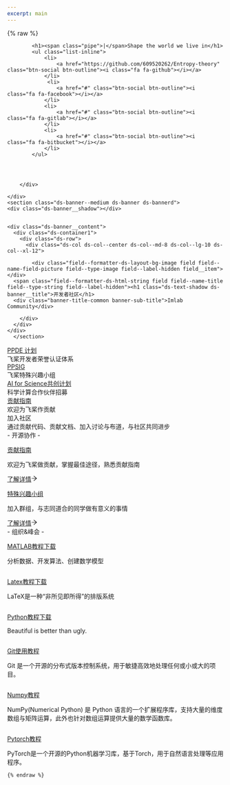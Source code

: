 ```yaml
---
excerpt: main
---
```


{% raw %}
<div class="header_down">
		<div class="wrap">
			
			<h1><span class="pipe">|</span>Shape the world we live in</h1>
			<ul class="list-inline">
				<li>
					<a href="https://github.com/609520262/Entropy-theory" class="btn-social btn-outline"><i class="fa fa-github"></i></a>
				</li>
				 <li>
					<a href="#" class="btn-social btn-outline"><i class="fa fa-facebook"></i></a>
				</li>
				<li>
					<a href="#" class="btn-social btn-outline"><i class="fa fa-gitlab"></i></a>
				</li> 
				<li>
					<a href="#" class="btn-social btn-outline"><i class="fa fa-bitbucket"></i></a>
				</li>
			</ul>
			
			
			
			
		</div>
		
	</div>
	<section class="ds-banner--medium ds-banner ds-bannerd">
    <div class="ds-banner__shadow"></div>


    <div class="ds-banner__content">
      <div class="ds-container1">
        <div class="ds-row">
          <div class="ds-col ds-col--center ds-col--md-8 ds-col--lg-10 ds-col--xl-12">
            
            <div class="field--formatter-ds-layout-bg-image field field--name-field-picture field--type-image field--label-hidden field__item"></div>
      <span class="field--formatter-ds-html-string field field--name-title field--type-string field--label-hidden"><h1 class="ds-text-shadow ds-banner__title">开发者社区</h1>
	  <div class="banner-title-common banner-sub-title">Imlab Community</div>
</span>

           
        </div>
      </div>
    </div>
      </section>
<div class="developer-community-preview-wrapper"><div class="developer-community-preview"><div class="preview-item-card"><a href="https://www.paddlepaddle.org.cn/ppde"><div class="preview-title">PPDE 计划</div></a><div class="preview-content">飞桨开发者荣誉认证体系</div></div><div class="preview-item-card"><a href="https://www.paddlepaddle.org.cn/sig"><div class="preview-title">PPSIG</div></a><div class="preview-content">飞桨特殊兴趣小组</div></div><div class="preview-item-card"><a href="https://www.paddlepaddle.org.cn/science"><div class="preview-title">AI for Science共创计划</div></a><div class="preview-content">科学计算合作伙伴招募</div></div><div class="preview-item-card"><a href="https://www.paddlepaddle.org.cn/contributionguide"><div class="preview-title">贡献指南</div></a><div class="preview-content">欢迎为飞桨作贡献</div></div></div></div>
<div class="developer-community-join-wrapper"><div class="developer-community-join-title"><div class="community-join-title">加入社区</div><div class="community-join-descript">通过贡献代码、贡献文档、加入讨论与布道，与社区共同进步</div></div><div class="open-source-and-cooperation"><div class="developer-community-sub-title">- 开源协作 -</div><div class="cooperation-card-wrapper"><div class="open-source-and-cooperation-card"><img class="open-source-and-cooperation-icon" src="https://ai.bdstatic.com/file/E38106E6282D427797058494D6A81401" alt=""><div class="open-source-and-cooperation-content"><a class="card-target-link" href="https://www.paddlepaddle.org.cn/contributionguide"><p class="card-title">贡献指南</p></a><p class="card-desc">欢迎为飞桨做贡献，掌握最佳途径，熟悉贡献指南</p><a class="card-target-link" href="https://www.paddlepaddle.org.cn/contributionguide"><span>了解详情</span><span role="img" aria-label="arrow-right" class="anticon anticon-arrow-right card-to-icon"><svg viewBox="64 64 896 896" focusable="false" data-icon="arrow-right" width="1em" height="1em" fill="currentColor" aria-hidden="true"><path d="M869 487.8L491.2 159.9c-2.9-2.5-6.6-3.9-10.5-3.9h-88.5c-7.4 0-10.8 9.2-5.2 14l350.2 304H152c-4.4 0-8 3.6-8 8v60c0 4.4 3.6 8 8 8h585.1L386.9 854c-5.6 4.9-2.2 14 5.2 14h91.5c1.9 0 3.8-.7 5.2-2L869 536.2a32.07 32.07 0 000-48.4z"></path></svg></span></a></div></div><div class="open-source-and-cooperation-card"><img class="open-source-and-cooperation-icon" src="https://ai.bdstatic.com/file/8B9E9B38B54B412F82429CF53FE0911A" alt=""><div class="open-source-and-cooperation-content"><a class="card-target-link" href="https://www.paddlepaddle.org.cn/sig"><p class="card-title">特殊兴趣小组</p></a><p class="card-desc">加入群组，与志同道合的同学做有意义的事情</p><a class="card-target-link" href="https://www.paddlepaddle.org.cn/sig"><span>了解详情</span><span role="img" aria-label="arrow-right" class="anticon anticon-arrow-right card-to-icon"><svg viewBox="64 64 896 896" focusable="false" data-icon="arrow-right" width="1em" height="1em" fill="currentColor" aria-hidden="true"><path d="M869 487.8L491.2 159.9c-2.9-2.5-6.6-3.9-10.5-3.9h-88.5c-7.4 0-10.8 9.2-5.2 14l350.2 304H152c-4.4 0-8 3.6-8 8v60c0 4.4 3.6 8 8 8h585.1L386.9 854c-5.6 4.9-2.2 14 5.2 14h91.5c1.9 0 3.8-.7 5.2-2L869 536.2a32.07 32.07 0 000-48.4z"></path></svg></span></a></div></div></div></div><div class="orgination-and-summit"><div class="developer-community-sub-title">- 组织&amp;峰会 -</div><div class="summit-card-wrapper"><div class="org-summit-card"><a href="https://www.paddlepaddle.org.cn/ppde"><img class="summit-card-png" src="https://paddlepaddle-static.cdn.bcebos.com/paddle-cms-image/8CCEB1B075A04111AEF827C6A42A2F90" alt=""></a><div class="summit-content-wrapper"><a href="/Download File/01-Matlab.zip"><p class="summit-card-title">MATLAB教程下载</p></a><p class="summit-card-desc">分析数据、开发算法、创建数学模型</p></div></div><div class="org-summit-card"><a href="https://www.paddlepaddle.org.cn/assocation"><img class="summit-card-png" src="https://paddlepaddle-static.cdn.bcebos.com/paddle-cms-image/163521AD1AD44F84820B5E6227F687A5" alt=""></a><div class="summit-content-wrapper"><a href="/Download File/LaTeX教程.pdf"><p class="summit-card-title">Latex教程下载</p></a><p class="summit-card-desc">LaTeX是一种“非所见即所得”的排版系统</p></div></div><div class="org-summit-card"><a href="https://www.paddlepaddle.org.cn/ppdenavigategroup"><img class="summit-card-png" src="https://paddlepaddle-static.cdn.bcebos.com/paddle-cms-image/8D6262EEEB524FB0B33F873A2C488079" alt=""></a><div class="summit-content-wrapper"><a href="/Download File/02-Python.zip"><p class="summit-card-title">Python教程下载</p></a><p class="summit-card-desc">Beautiful is better than ugly.</p></div></div><div class="org-summit-card"><a href="https://www.wavesummit.com.cn/"><img class="summit-card-png" src="https://paddlepaddle-static.cdn.bcebos.com/paddle-cms-image/FA6B613E1E3B43D7B2D8AF6AFBD165EC" alt=""></a><div class="summit-content-wrapper"><a href="/Download File/Git使用教程.pdf"><p class="summit-card-title">Git使用教程</p></a><p class="summit-card-desc">Git 是一个开源的分布式版本控制系统，用于敏捷高效地处理任何或小或大的项目。</p></div></div><div class="org-summit-card"><a href="https://www.paddlepaddle.org.cn/support/news?action=detail&amp;id=2203"><img class="summit-card-png" src="https://paddlepaddle-static.cdn.bcebos.com/paddle-cms-image/B8B5A11572CF49258C145729D6D80A20" alt=""></a><div class="summit-content-wrapper"><a href="/Download File/03-Numpy_matplotlib_scipy_sympy.zip"><p class="summit-card-title">Numpy教程</p></a><p class="summit-card-desc">NumPy(Numerical Python) 是 Python 语言的一个扩展程序库，支持大量的维度数组与矩阵运算，此外也针对数组运算提供大量的数学函数库。</p></div></div><div class="org-summit-card"><a href="/Download File/06-Pytorch.zip"><img class="summit-card-png" src="https://paddlepaddle-static.cdn.bcebos.com/paddle-cms-image/54CBF342243B42579FEEC10ABB2C325C" alt=""></a><div class="summit-content-wrapper"><a href="https://www.paddlepaddle.org.cn/live"><p class="summit-card-title">Pytorch教程</p></a><p class="summit-card-desc">PyTorch是一个开源的Python机器学习库，基于Torch，用于自然语言处理等应用程序。</p></div></div></div></div></div>
	
	{% endraw %}